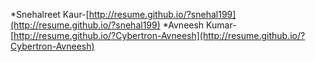 *Snehalreet Kaur-[http://resume.github.io/?snehal199](http://resume.github.io/?snehal199)
*Avneesh Kumar-[http://resume.github.io/?Cybertron-Avneesh](http://resume.github.io/?Cybertron-Avneesh)